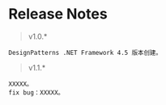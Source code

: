 # Release Notes

>v1.0.*

	DesignPatterns .NET Framework 4.5 版本创建。

>v1.1.*

	XXXXX。
	fix bug：XXXXX。